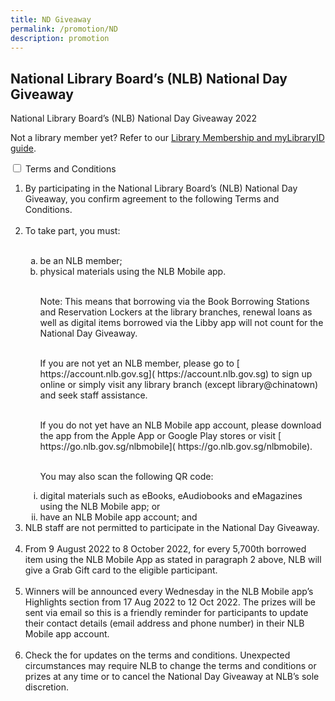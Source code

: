 ```yaml
---
title: ND Giveaway
permalink: /promotion/ND
description: promotion
---
```

<h2>National Library Board’s (NLB) National Day Giveaway</h2>

<p></p>

<p>National Library Board’s (NLB) National Day Giveaway 2022</p>  

<p>Not a library member yet? Refer to our <a href="/get-started-with/mylibrary/">Library Membership and myLibraryID guide</a>.</p>


<div id="eReads-get-started" class="new-accordion">          
<input id="acc1" type="checkbox">
        <label for="acc1">Terms and Conditions </label>
<div class="new-accordion-content">
      	
   <ol type="1">
         <li>By participating in the National Library Board’s (NLB) National Day Giveaway, you confirm agreement to the following Terms and Conditions.</li><br>
         <li>To take part, you must:</li><br>
								<ol type="a">
									<li>be an NLB member;</li>
									<li>physical materials using the NLB Mobile app.<p><br>
									Note:  This means that borrowing via the Book Borrowing Stations and Reservation Lockers at the library branches, renewal loans as well as digital items borrowed via the Libby app will not count for the National Day Giveaway.</p><br> 
										If you are not yet an NLB member, please go to [ https://account.nlb.gov.sg]( https://account.nlb.gov.sg) to sign up online or simply visit any library branch (except library@chinatown) and seek staff assistance.<p></p><br> If you do not yet have an NLB Mobile app account, please download the app from the Apple App or Google Play stores or visit [ https://go.nlb.gov.sg/nlbmobile]( https://go.nlb.gov.sg/nlbmobile). <p></p><br>You may also scan the following QR code:</li>
							</ol>
												<ol type="i">
								 <li>digital materials such as eBooks, eAudiobooks and eMagazines using the NLB Mobile app; or</li>
								 <li>have an NLB Mobile app account; and</li>
	</ol>
         <li>NLB staff are not permitted to participate in the National Day Giveaway.  </li><br>
         <li>From 9 August 2022 to 8 October 2022, for every 5,700th borrowed item using the NLB Mobile App as stated in paragraph 2 above, NLB will give a Grab Gift card to the eligible participant.</li><br>
         <li>Winners will be announced every Wednesday in the NLB Mobile app’s Highlights section from 17 Aug 2022 to 12 Oct 2022.  The prizes will be sent via email so this is a friendly reminder for participants to update their contact details (email address and phone number) in their NLB Mobile app account.</li><br>
         <li>Check the  for updates on the terms and conditions.  Unexpected circumstances may require NLB to change the terms and conditions or prizes at any time or to cancel the National Day Giveaway at NLB’s sole discretion.</li>
      </ol>
          
</div>  
 
</div><!--close FAQ-section-->